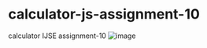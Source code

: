 # calculator-js-assignment-10
calculator IJSE assignment-10 
![image](https://github.com/Dilshan7542/calculator-js-assignment-10/assets/90984625/b6e921dc-fbe1-4ba6-9b5b-58a62e87c371)


